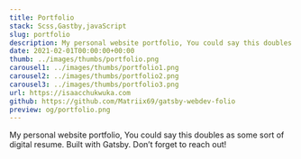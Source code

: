 ```yaml
---
title: Portfolio
stack: Scss,Gastby,javaScript
slug: portfolio
description: My personal website portfolio, You could say this doubles as some sort of digital resume. Built with Gatsby. Don’t forget to reach out!
date: 2021-02-01T00:00:00+00:00
thumb: ../images/thumbs/portfolio.png
carousel1: ../images/thumbs/portfolio1.png
carousel2: ../images/thumbs/portfolio2.png
carousel3: ../images/thumbs/portfolio3.png
url: https://isaacchukwuka.com
github: https://github.com/Matriix69/gatsby-webdev-folio
preview: og/portfolio.png
---
```


My personal website portfolio, You could say this doubles as some sort of digital resume. Built with Gatsby. Don’t forget to reach out!

<!-- <a href="isaacchukwuka.com" target="_blank">Visit site</a>
<a href="https://github.com/Matriix69/face-rec-app" target="_blank">Source Code</a> -->
